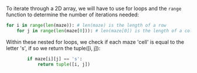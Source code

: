 <!--title={findStart() code}-->

<!--concepts={lists.mdx,for_loops.mdx}-->

<!--badges={Python:30}-->

To iterate through a 2D array, we will have to use for loops and the `range` function to determine the number of iterations needed:

```python
for i in range(len(maze)): # len(maze) is the length of a row    
    for j in range(len(maze[0])): # len(maze[0]) is the length of a column - always uniform
```

Within these nested for loops, we check if each maze 'cell' is equal to the letter 's', if so we return the tuple([i, j]):

```python
        if maze[i][j] == 's':    
            return tuple([i, j])
```

